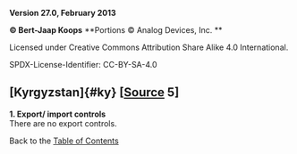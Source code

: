 **Version 27.0, February 2013**

**© Bert-Jaap Koops**
**Portions © Analog Devices, Inc. **  

Licensed under Creative Commons Attribution Share Alike 4.0 International.

SPDX-License-Identifier: CC-BY-SA-4.0

## [Kyrgyzstan]{#ky} \[[Source](cls-srce.htm) 5\]

**1. Export/ import controls**\
There are no export controls.

Back to the [Table of Contents](index.html#toc)
